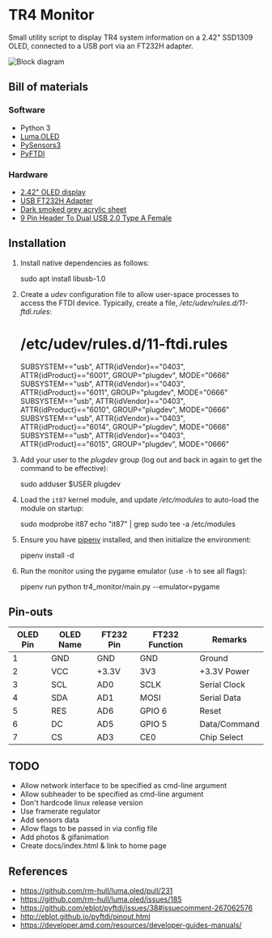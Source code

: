 # TR4 Monitor
Small utility script to display TR4 system information on a 2.42" SSD1309 OLED, 
connected to a USB port via an FT232H adapter.

![Block diagram](http://www.destructuring-bind.org/TR4-monitor/block_diagram.svg)

## Bill of materials

### Software
* Python 3
* [Luma.OLED](https://luma-oled.readthedocs.io/en/latest/)
* [PySensors3](https://pypi.org/project/PySensors3/)
* [PyFTDI](http://eblot.github.io/pyftdi)

### Hardware
* [2.42" OLED display](https://www.aliexpress.com/item/2-42-inch-LCD-Screen-12864-OLED-Display-Module-IIC-I2C-SPI-Serial-C51-STM32-SSD1309/32857123469.html)
* [USB FT232H Adapter](https://www.aliexpress.com/item/NEW-CJMCU-FT232H-Multifunction-High-Speed-USB-to-JTAG-UART-FIFO-SPI-I2C-Module/32817479989.html)
* [Dark smoked grey acrylic sheet](https://www.ebay.co.uk/itm/142366439906)
* [9 Pin Header To Dual USB 2.0 Type A Female](https://www.ebay.co.uk/itm/283026195250)

## Installation

1. Install native dependencies as follows:

    sudo apt install libusb-1.0

2. Create a _udev_ configuration file to allow user-space processes to access
   the FTDI device. Typically, create a file, _/etc/udev/rules.d/11-ftdi.rules_:

    # /etc/udev/rules.d/11-ftdi.rules
    SUBSYSTEM=="usb", ATTR{idVendor}=="0403", ATTR{idProduct}=="6001", GROUP="plugdev", MODE="0666"
    SUBSYSTEM=="usb", ATTR{idVendor}=="0403", ATTR{idProduct}=="6011", GROUP="plugdev", MODE="0666"
    SUBSYSTEM=="usb", ATTR{idVendor}=="0403", ATTR{idProduct}=="6010", GROUP="plugdev", MODE="0666"
    SUBSYSTEM=="usb", ATTR{idVendor}=="0403", ATTR{idProduct}=="6014", GROUP="plugdev", MODE="0666"
    SUBSYSTEM=="usb", ATTR{idVendor}=="0403", ATTR{idProduct}=="6015", GROUP="plugdev", MODE="0666"
    
3. Add your user to the _plugdev_ group (log out and back in again to get the
   command to be effective):

    sudo adduser $USER plugdev

4. Load the `it87` kernel module, and update _/etc/modules_ to auto-load the 
   module on startup:

    sudo modprobe it87
    echo "it87" | grep sudo tee -a /etc/modules

5. Ensure you have [pipenv](https://pipenv.readthedocs.io/en/latest/) installed,
   and then initialize the environment:

    pipenv install -d

6. Run the monitor using the pygame emulator (use `-h` to see all flags):
 
    pipenv run python tr4_monitor/main.py --emulator=pygame

## Pin-outs

| OLED Pin | OLED Name | FT232 Pin | FT232 Function | Remarks |
|----------|----------|---------|----------|-------|
| 1 | GND | GND | GND | Ground |
| 2 | VCC | +3.3V | 3V3 | +3.3V Power |
| 3 | SCL | AD0 | SCLK | Serial Clock |
| 4 | SDA | AD1 | MOSI | Serial Data |
| 5 | RES | AD6 | GPIO 6 | Reset |
| 6 | DC | AD5 | GPIO 5 | Data/Command |
| 7 | CS | AD3 | CE0 | Chip Select |

## TODO
* Allow network interface to be specified as cmd-line argument
* Allow subheader to be specified as cmd-line argument
* Don't hardcode linux release version
* Use framerate regulator
* Add sensors data
* Allow flags to be passed in via config file
* Add photos & gifanimation
* Create docs/index.html & link to home page

## References
* https://github.com/rm-hull/luma.oled/pull/231
* https://github.com/rm-hull/luma.oled/issues/185
* https://github.com/eblot/pyftdi/issues/38#issuecomment-267062576
* http://eblot.github.io/pyftdi/pinout.html
* https://developer.amd.com/resources/developer-guides-manuals/
